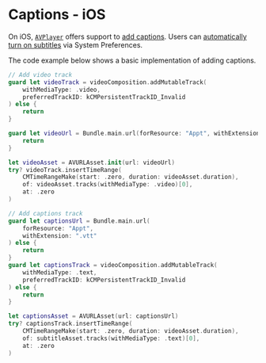 # Captions - iOS

On iOS, [`AVPlayer`](https://developer.apple.com/documentation/avfoundation/avplayer) offers support to [add captions](https://developer.apple.com/documentation/avfoundation/media_playback_and_selection/adding_subtitles_and_alternative_audio_tracks). Users can [automatically turn on subtitles](https://support.apple.com/nl-nl/guide/iphone/iph3e2e23d1/ios) via System Preferences.

The code example below shows a basic implementation of adding captions.

```swift
// Add video track
guard let videoTrack = videoComposition.addMutableTrack(
    withMediaType: .video,
    preferredTrackID: kCMPersistentTrackID_Invalid
) else {
    return
}

guard let videoUrl = Bundle.main.url(forResource: "Appt", withExtension: "mp4") else {
    return
}

let videoAsset = AVURLAsset.init(url: videoUrl)
try? videoTrack.insertTimeRange(
    CMTimeRangeMake(start: .zero, duration: videoAsset.duration),
    of: videoAsset.tracks(withMediaType: .video)[0],
    at: .zero
)

// Add captions track
guard let captionsUrl = Bundle.main.url(
    forResource: "Appt",
    withExtension: ".vtt"
) else {
    return
}
guard let captionsTrack = videoComposition.addMutableTrack(
    withMediaType: .text,
    preferredTrackID: kCMPersistentTrackID_Invalid
) else {
    return
}

let captionsAsset = AVURLAsset(url: captionsUrl)
try? captionsTrack.insertTimeRange(
    CMTimeRangeMake(start: .zero, duration: videoAsset.duration),
    of: subtitleAsset.tracks(withMediaType: .text)[0],
    at: .zero
)
```
